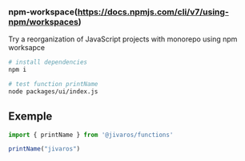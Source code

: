 ### npm-workspace(https://docs.npmjs.com/cli/v7/using-npm/workspaces)

Try a reorganization of JavaScript projects with monorepo using npm worksapce

```sh
# install dependencies
npm i

# test function printName
node packages/ui/index.js
```

## Exemple

```js
import { printName } from '@jivaros/functions'

printName("jivaros")
```
